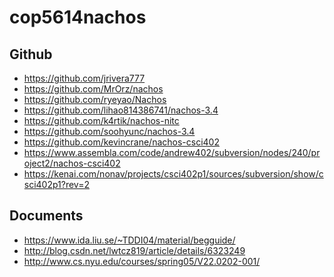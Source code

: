 cop5614nachos
=============

Github
------
* https://github.com/jrivera777
* https://github.com/MrOrz/nachos
* https://github.com/ryeyao/Nachos
* https://github.com/lihao814386741/nachos-3.4
* https://github.com/k4rtik/nachos-nitc
* https://github.com/soohyunc/nachos-3.4
* https://github.com/kevincrane/nachos-csci402
* https://www.assembla.com/code/andrew402/subversion/nodes/240/project2/nachos-csci402
* https://kenai.com/nonav/projects/csci402p1/sources/subversion/show/csci402p1?rev=2

Documents
---------
* https://www.ida.liu.se/~TDDI04/material/begguide/
* http://blog.csdn.net/lwtcz819/article/details/6323249
* http://www.cs.nyu.edu/courses/spring05/V22.0202-001/
